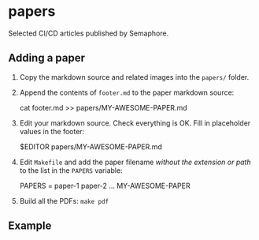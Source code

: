 # papers
Selected CI/CD articles published by Semaphore.

## Adding a paper

1. Copy the markdown source and related images into the `papers/` folder.
2. Append the contents of `footer.md` to the paper markdown source:

    cat footer.md >> papers/MY-AWESOME-PAPER.md

3. Edit your markdown source. Check everything is OK. Fill in placeholder values in the footer:

    $EDITOR papers/MY-AWESOME-PAPER.md

3. Edit `Makefile` and add the paper filename *without the extension or path* to the list in the `PAPERS` variable:

    PAPERS = paper-1 paper-2 ... MY-AWESOME-PAPER

4. Build all the PDFs: `make pdf`

## Example

